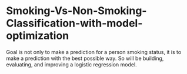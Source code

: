 # Smoking-Vs-Non-Smoking-Classification-with-model-optimization
Goal is not only to make a prediction for a person smoking status, it is to make a prediction with the best possible way. So will be building, evaluating, and improving a logistic regression model.

